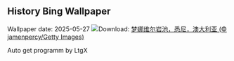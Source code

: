 ## History Bing Wallpaper
Wallpaper date: 2025-05-27
![](https://www.bing.com/th?id=OHR.MonaValePool_ZH-CN7968271596_UHD.jpg&w=1000)Download: [梦娜维尔岩池，悉尼，澳大利亚 (© jamenpercy/Getty Images)](https://www.bing.com/th?id=OHR.MonaValePool_ZH-CN7968271596_UHD.jpg)

Auto get programm by LtgX
